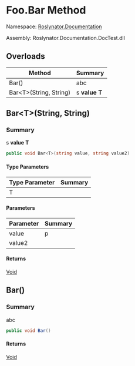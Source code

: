 # Foo\.Bar Method

Namespace: [Roslynator.Documentation](../../README.md)

Assembly: Roslynator\.Documentation\.DocTest\.dll

## Overloads

| Method | Summary |
| ------ | ------- |
| Bar\(\) | abc |
| Bar\<T>\(String, String\) | s **value** **T** |

## Bar\<T>\(String, String\)

### Summary

s **value** **T**

```csharp
public void Bar<T>(string value, string value2)
```

#### Type Parameters

| Type Parameter | Summary |
| -------------- | ------- |
| T | |

#### Parameters

| Parameter | Summary |
| --------- | ------- |
| value | p |
| value2 | |

#### Returns

[Void](https://docs.microsoft.com/en-us/dotnet/api/system.void)


## Bar\(\)

### Summary

abc

```csharp
public void Bar()
```

#### Returns

[Void](https://docs.microsoft.com/en-us/dotnet/api/system.void)


